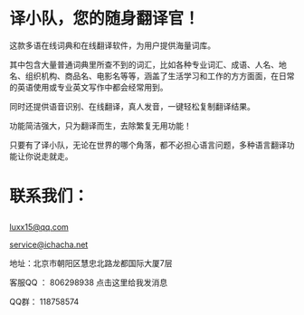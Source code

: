 # 译小队，您的随身翻译官！
这款多语在线词典和在线翻译软件，为用户提供海量词库。</p>
其中包含大量普通词典里所查不到的词汇，比如各种专业词汇、成语、人名、地名、组织机构、商品名、电影名等等，涵盖了生活学习和工作的方方面面，在日常的英语使用或专业英文写作中都会经常用到。</p>
同时还提供语音识别、在线翻译，真人发音，一键轻松复制翻译结果。</p>
功能简洁强大，只为翻译而生，去除繁复无用功能！</p>
只要有了译小队，无论在世界的哪个角落，都不必担心语言问题，多种语言翻译功能让你说走就走。</p>
# 联系我们：</p>
luxx15@qq.com</p>
service@ichacha.net</p>
地址：北京市朝阳区慧忠北路龙都国际大厦7层</p>
客服QQ ： 806298938  点击这里给我发消息</p>
QQ群： 118758574 

